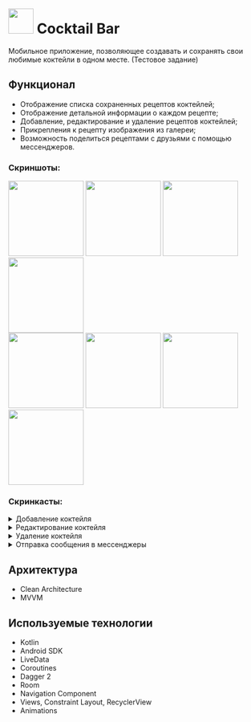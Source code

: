 # <image src='https://github.com/arshapshap/surf-trainee-task/assets/48681339/f8f8f67f-a3ad-4ebe-9773-aeb6e51f7751' width=50 /> Cocktail Bar

  Мобильное приложение, позволяющее создавать и сохранять свои любимые коктейли в одном месте. (Тестовое задание)

## Функционал

* Отображение списка сохраненных рецептов коктейлей;
* Отображение детальной информации о каждом рецепте;
* Добавление, редактирование и удаление рецептов коктейлей;
* Прикрепления к рецепту изображения из галереи;
* Возможность поделиться рецептами с друзьями с помощью мессенджеров.

### Скриншоты:
<image src='https://github.com/arshapshap/surf-trainee-task/assets/48681339/4715aaa8-be99-4014-9119-8c4e9a39ae49' width=150 />
<image src='https://github.com/arshapshap/surf-trainee-task/assets/48681339/e82e261d-7943-484c-a682-db4bac444c4a' width=150 />
<image src='https://github.com/arshapshap/surf-trainee-task/assets/48681339/a667cc8c-dcb3-4c3c-a0e8-227b37372e5f' width=150 />
<image src='https://github.com/arshapshap/surf-trainee-task/assets/48681339/9430815a-2ddd-43e4-8949-a2e3d48ee5e4' width=150 />
<br>
<image src='https://github.com/arshapshap/surf-trainee-task/assets/48681339/c66e2075-5392-447b-9c38-214203a863a2' width=150 />
<image src='https://github.com/arshapshap/surf-trainee-task/assets/48681339/6c266fa2-4ae9-4e22-b3a4-a86d4d215637' width=150 />
<image src='https://github.com/arshapshap/surf-trainee-task/assets/48681339/5736c1e6-20a0-4df9-bd7f-ab499d986d2f' width=150 />
<image src='https://github.com/arshapshap/surf-trainee-task/assets/48681339/9e73b4da-02f7-4cb4-9e64-f1fa872070e4' width=150 />

### Скринкасты:
<details><summary>Добавление коктейля</summary>
<br>
  <image src='https://github.com/arshapshap/surf-trainee-task/assets/48681339/f14d06a6-556e-48b6-a8a0-dedb9424a068' width=200 />
</details>
<details><summary>Редактирование коктейля</summary>
<br>
  <image src='https://github.com/arshapshap/surf-trainee-task/assets/48681339/307b062d-cfed-4d3c-adf1-6c98346cba99' width=200 />
</details>
<details><summary>Удаление коктейля</summary>
<br>
  <image src='https://github.com/arshapshap/surf-trainee-task/assets/48681339/9c841b8b-3086-4957-aed6-de7323e22856' width=200 />
</details>
<details><summary>Отправка сообщения в мессенджеры</summary>
<br>
  <image src='https://github.com/arshapshap/surf-trainee-task/assets/48681339/74fbed56-9ca8-4e44-a72b-98c7da918287' width=200 />
</details>

## Архитектура
* Clean Architecture
* MVVM

## Используемые технологии
* Kotlin
* Android SDK
* LiveData
* Coroutines
* Dagger 2
* Room
* Navigation Component
* Views, Constraint Layout, RecyclerView
* Animations
